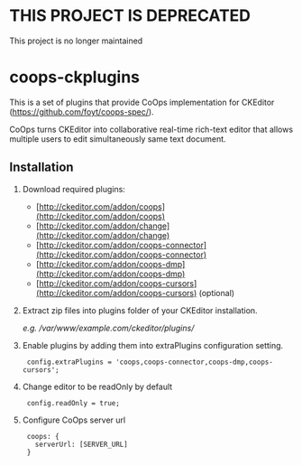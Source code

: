 # THIS PROJECT IS DEPRECATED

This project is no longer maintained

coops-ckplugins
===============
This is a set of plugins that provide CoOps implementation for CKEditor (https://github.com/foyt/coops-spec/).

CoOps turns CKEditor into collaborative real-time rich-text editor that allows multiple users to edit simultaneously same text document.

Installation
---

1. Download required plugins:

    * [http://ckeditor.com/addon/coops](http://ckeditor.com/addon/coops)
    * [http://ckeditor.com/addon/change](http://ckeditor.com/addon/change)
    * [http://ckeditor.com/addon/coops-connector](http://ckeditor.com/addon/coops-connector)
    * [http://ckeditor.com/addon/coops-dmp](http://ckeditor.com/addon/coops-dmp)
    * [http://ckeditor.com/addon/coops-cursors](http://ckeditor.com/addon/coops-cursors) (optional)

2. Extract zip files into plugins folder of your CKEditor installation.

    *e.g. /var/www/example.com/ckeditor/plugins/*


3. Enable plugins by adding them into extraPlugins configuration setting. 

        config.extraPlugins = 'coops,coops-connector,coops-dmp,coops-cursors';

4. Change editor to be readOnly by default

        config.readOnly = true;
    
5. Configure CoOps server url

        coops: {
          serverUrl: [SERVER_URL]
        }  

  
